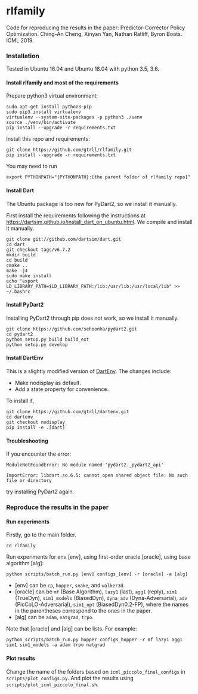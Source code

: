 # rlfamily #

Code for reproducing the results in the paper: Predictor-Corrector Policy Optimization. Ching-An Cheng, Xinyan Yan, Nathan Ratliff, Byron Boots. ICML 2019.

### Installation ###
Tested in Ubuntu 16.04 and Ubuntu 18.04 with python 3.5, 3.6.

#### Install rlfamily and most of the requirements ####
Prepare python3 virtual environment:
```
sudo apt-get install python3-pip
sudo pip3 install virtualenv
virtualenv --system-site-packages -p python3 ./venv
source ./venv/bin/activate
pip install --upgrade -r requirements.txt
```
Install this repo and requirements:
```
git clone https://github.com/gtrll/rlfamily.git
pip install --upgrade -r requirements.txt
```
You may need to run
```
export PYTHONPATH="{PYTHONPATH}:[the parent folder of rlfamily repo]"
```


#### Install Dart ####
The Ubuntu package is too new for PyDart2, so we install it manually. 

First install the requirements following the instructions at https://dartsim.github.io/install_dart_on_ubuntu.html. 
We compile and install it manually.
```
git clone git://github.com/dartsim/dart.git
cd dart
git checkout tags/v6.7.2
mkdir build
cd build
cmake ..
make -j4
sudo make install
echo "export LD_LIBRARY_PATH=$LD_LIBRARY_PATH:/lib:/usr/lib:/usr/local/lib" >> ~/.bashrc
```

#### Install PyDart2 ####
Installing PyDart2 through pip does not work, so we install it manually.
```
git clone https://github.com/sehoonha/pydart2.git
cd pydart2
python setup.py build build_ext
python setup.py develop
```


#### Install DartEnv ####
This is a slightly modified version of [DartEnv](https://github.com/DartEnv/dart-env). The changes include:

* Make nodisplay as default.
* Add a state property for convenience.

To install it, 
```
git clone https://github.com/gtrll/dartenv.git
cd dartenv
git checkout nodisplay
pip install -e .[dart]
```

#### Troubleshooting ####
If you encounter the error:
```
ModuleNotFoundError: No module named 'pydart2._pydart2_api'

ImportError: libdart.so.6.5: cannot open shared object file: No such file or directory
```
try installing PyDart2 again.



### Reproduce the results in the paper  ###

#### Run experiments ####
Firstly, go to the main folder.
```
cd rlfamily
```

Run experiments for env [env], using first-order oracle [oracle], using base algorithm [alg]:
```
python scripts/batch_run.py [env] configs_[env] -r [oracle] -a [alg]
```

* [env] can be `cp`, `hopper`, `snake`, and `walker3d`.
* [oracle] can be `mf` (Base Algorithm), `lazy1` (last), `agg1` (reply), `sim1` (TrueDyn), 
`sim1_models` (BiasedDyn), `dyna_adv` (Dyna-Adversarial), `adv` (PicCoLO-Adversarial), 
`sim1_opt` (BiasedDyn0.2-FP),
where the names in the parentheses correspond to the ones in the paper.
* [alg] can be `adam`, `natgrad`, `trpo`.

Note that [oracle] and [alg] can be lists. For example:
```
python scripts/batch_run.py hopper configs_hopper -r mf lazy1 agg1 sim1 sim1_models -a adam trpo natgrad
```

#### Plot results ####
Change the name of the folders based on `icml_piccolo_final_configs` in `scripts/plot_configs.py`.
And plot the results using `scripts/plot_icml_piccolo_final.sh`.

